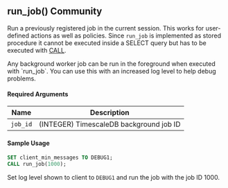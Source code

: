 ## run_job() <tag type="community">Community</tag> 

Run a previously registered job in the current session.
This works for user-defined actions as well as policies.
Since `run_job` is implemented as stored procedure it cannot be executed
inside a SELECT query but has to be executed with [CALL](postgres-call).

<highlight type="tip">
Any background worker job can be run in the foreground when executed with
`run_job`. You can use this with an increased log level to help debug problems.
</highlight>

#### Required Arguments [](run_job-required-arguments)

|Name|Description|
|---|---|
|`job_id`| (INTEGER)  TimescaleDB background job ID |

#### Sample Usage [](run_job-examples)

```sql
SET client_min_messages TO DEBUG1;
CALL run_job(1000);
```

Set log level shown to client to `DEBUG1` and run the job with the job ID 1000.

